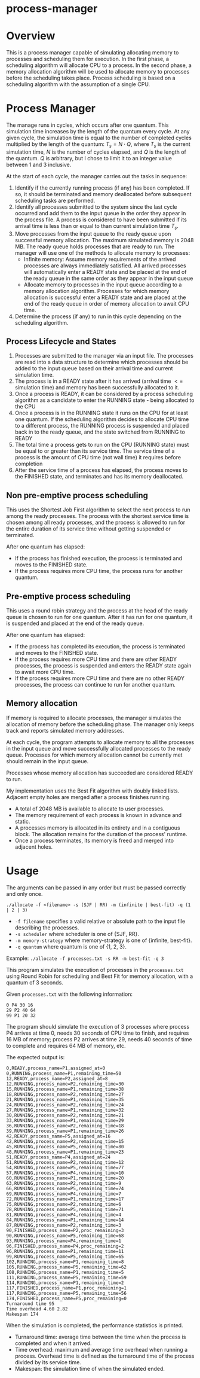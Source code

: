 # process-manager

# Overview

This is a process manager capable of simulating allocating memory to processes and scheduling them for execution. In the first phase, a scheduling algorithm will allocate CPU to a process. In the second phase, a memory allocation algorithm will be used to allocate memory to processes before the scheduling takes place. Process scheduling is based on a scheduling algorithm with the assumption of a single CPU.

# Process Manager

The manage runs in cycles, which occurs after one quantum. This simulation time increases by the length of the quantum every cycle. At any given cycle, the simulation time is equal to the number of completed cycles multiplied by the length of the quantum: $T_s = N \cdot Q$, where $T_s$ is the current simulation time, $N$ is the number of cycles elapsed, and $Q$ is the length of the quantum. $Q$ is arbitrary, but I chose to limit it to an integer value between 1 and 3 inclusive.

At the start of each cycle, the manager carries out the tasks in sequence:

1. Identify if the currently running process (if any) has been completed. If so, it should be terminated and memory deallocated before subsequent scheduling tasks are performed.
2. Identify all processes submitted to the system since the last cycle occurred and add them to the input queue in the order they appear in the process file. A process is considered to have been submitted if its arrival time is less than or equal to than current simulation time $T_s$.
3. Move processes from the input queue to the ready queue upon successful memory allocation. The maximum simulated memory is 2048 MB. The ready queue holds processes that are ready to run. The manager will use one of the methods to allocate memory to processes:
	- Infinite memory: Assume memory requirements of the arrived processes are always immediately satisfied. All arrived processes will automatically enter a READY state and be placed at the end of the ready queue in the same order as they appear in the input queue
	- Allocate memory to processes in the input queue according to a memory allocation algorithm. Processes for which memory allocation is successful enter a READY state and are placed at the end of the ready queue in order of memory allocation to await CPU time.
4. Determine the process (if any) to run in this cycle depending on the scheduling algorithm.

## Process Lifecycle and States

1. Processes are submitted to the manager via an input file. The processes are read into a data structure to determine which processes should be added to the input queue based on their arrival time and current simulation time.
2. The process is in a READY state after it has arrived (arrival time $<=$ simulation time) and memory has been successfully allocated to it.
3. Once a process is READY, it can be considered by a process scheduling algorithm as a candidate to enter the RUNNING state - being allocated to the CPU
4. Once a process is in the RUNNING state it runs on the CPU for at least one quantum. If the scheduling algorithm decides to allocate CPU time to a different process, the RUNNING process is suspended and placed back in to the ready queue, and the state switched from RUNNING to READY
5. The total time a process gets to run on the CPU (RUNNING state) must be equal to or greater than its service time. The service time of a process is the amount of CPU time (not wall time) it requires before completion
6. After the service time of a process has elapsed, the process moves to the FINISHED state, and terminates and has its memory deallocated.


## Non pre-emptive process scheduling

This uses the Shortest Job First algorithm to select the next process to run among the ready processes. The process with the shortest service time is chosen among all ready processes, and the process is allowed to run for the entire duration of its service time without getting suspended or terminated.

After one quantum has elapsed:

- If the process has finished execution, the process is terminated and moves to the FINISHED state.
- If the process requires more CPU time, the process runs for another quantum.

## Pre-emptive process scheduling

This uses a round robin strategy and the process at the head of the ready queue is chosen to run for one quantum. After it has run for one quantum, it is suspended and placed at the end of the ready queue.

After one quantum has elapsed:

- If the process has completed its execution, the process is terminated and moves to the FINISHED state.
- If the process requires more CPU time and there are other READY processes, the process is suspended and enters the READY state again to await more CPU time.
- If the process requires more CPU time and there are no other READY processes, the process can continue to run for another quantum.

## Memory allocation

If memory is required to allocate processes, the manager simulates the allocation of memory before the scheduling phase. The manager only keeps track and reports simulated memory addresses.

At each cycle, the program attempts to allocate memory to all the processes in the input queue and move successfully allocated processes to the ready queue. Processes for which memory allocation cannot be currently met should remain in the input queue.

Processes whose memory allocation has succeeded are considered READY to run. 

My implementation uses the Best Fit algorithm with doubly linked lists. Adjacent empty holes are merged after a process finishes running.

- A total of 2048 MB is available to allocate to user processes.
- The memory requirement of each process is known in advance and static.
- A processes memory is allocated in its entirety and in a contiguous block. The allocation remains for the duration of the process' runtime.
- Once a process terminates, its memory is freed and merged into adjacent holes.

# Usage

The arguments can be passed in any order but must be passed correctly and only once.

`./allocate -f <filename> -s (SJF | RR) -m (infinite | best-fit) -q (1 | 2 | 3)`

- `-f filename` specifies a valid relative or absolute path to the input file describing the processes.
- `-s scheduler` where scheduler is one of {SJF, RR}.
- `-m memory-strategy` where memory-strategy is one of {infinite, best-fit}.
- `-q quantum` where quantum is one of {1, 2, 3}.

Example: `./allocate -f processes.txt -s RR -m best-fit -q 3`

This program simulates the execution of processes in the `processes.txt` using Round Robin  for scheduling and Best Fit for memory allocation, with a quantum of 3 seconds.

Given `processes.txt` with the following information:

```
0 P4 30 16
29 P2 40 64
99 P1 20 32
```

The program should simulate the execution of 3 processes where process P4 arrives at time 0, needs 30 seconds of CPU time to finish, and requires 16 MB of memory; process P2 arrives at time 29, needs 40 seconds of time to complete and requires 64 MB of memory, etc.

The expected output is:

```
0,READY,process_name=P1,assigned_at=0
0,RUNNING,process_name=P1,remaining_time=50
12,READY,process_name=P2,assigned_at=8
12,RUNNING,process_name=P2,remaining_time=30
15,RUNNING,process_name=P1,remaining_time=38
18,RUNNING,process_name=P2,remaining_time=27
21,RUNNING,process_name=P1,remaining_time=35
24,RUNNING,process_name=P2,remaining_time=24
27,RUNNING,process_name=P1,remaining_time=32
30,RUNNING,process_name=P2,remaining_time=21
33,RUNNING,process_name=P1,remaining_time=29
36,RUNNING,process_name=P2,remaining_time=18
39,RUNNING,process_name=P1,remaining_time=26
42,READY,process_name=P5,assigned_at=16
42,RUNNING,process_name=P2,remaining_time=15
45,RUNNING,process_name=P5,remaining_time=80
48,RUNNING,process_name=P1,remaining_time=23
51,READY,process_name=P4,assigned_at=24
51,RUNNING,process_name=P2,remaining_time=12
54,RUNNING,process_name=P5,remaining_time=77
57,RUNNING,process_name=P4,remaining_time=10
60,RUNNING,process_name=P1,remaining_time=20
63,RUNNING,process_name=P2,remaining_time=9
66,RUNNING,process_name=P5,remaining_time=74
69,RUNNING,process_name=P4,remaining_time=7
72,RUNNING,process_name=P1,remaining_time=17
75,RUNNING,process_name=P2,remaining_time=6
78,RUNNING,process_name=P5,remaining_time=71
81,RUNNING,process_name=P4,remaining_time=4
84,RUNNING,process_name=P1,remaining_time=14
87,RUNNING,process_name=P2,remaining_time=3
90,FINISHED,process_name=P2,proc_remaining=3
90,RUNNING,process_name=P5,remaining_time=68
93,RUNNING,process_name=P4,remaining_time=1
96,FINISHED,process_name=P4,proc_remaining=2
96,RUNNING,process_name=P1,remaining_time=11
99,RUNNING,process_name=P5,remaining_time=65
102,RUNNING,process_name=P1,remaining_time=8
105,RUNNING,process_name=P5,remaining_time=62
108,RUNNING,process_name=P1,remaining_time=5
111,RUNNING,process_name=P5,remaining_time=59
114,RUNNING,process_name=P1,remaining_time=2
117,FINISHED,process_name=P1,proc_remaining=1
117,RUNNING,process_name=P5,remaining_time=56
174,FINISHED,process_name=P5,proc_remaining=0
Turnaround time 95
Time overhead 4.60 2.82
Makespan 174
```

When the simulation is completed, the performance statistics is printed.

- Turnaround time: average time between the time when the process is completed and when it arrived.
- Time overhead: maximum and average time overhead when running a process. Overhead time is defined as the turnaround time of the process divided by its service time.
- Makespan: the simulation time of when the simulated ended.

